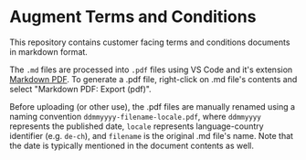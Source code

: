 # Augment Terms and Conditions

This repository contains customer facing terms and conditions documents in markdown format.

The `.md` files are processed into `.pdf` files using VS Code and it's extension [Markdown PDF](https://marketplace.visualstudio.com/items?itemName=yzane.markdown-pdf). To generate a .pdf file, right-click on .md file's contents and select "Markdown PDF: Export (pdf)".

Before uploading (or other use), the .pdf files are manually renamed using a naming convention `ddmmyyyy-filename-locale.pdf`, where `ddmmyyyy` represents the published date, `locale` represents language-country identifier (e.g. `de-ch`), and `filename` is the original .md file's name. Note that the date is typically mentioned in the document contents as well.
